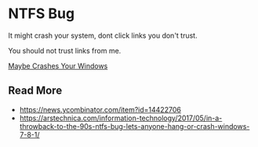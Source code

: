 # NTFS Bug

It might crash your system, dont click links you don't trust.

You should not trust links from me.

[Maybe Crashes Your Windows](https://or13.github.io/windows/)

## Read More
- https://news.ycombinator.com/item?id=14422706
- https://arstechnica.com/information-technology/2017/05/in-a-throwback-to-the-90s-ntfs-bug-lets-anyone-hang-or-crash-windows-7-8-1/